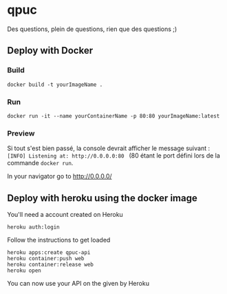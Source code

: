 # qpuc
Des questions, plein de questions, rien que des questions ;)


## Deploy with Docker 

### Build 

```
docker build -t yourImageName .
```


### Run 

```
docker run -it --name yourContainerName -p 80:80 yourImageName:latest
```

### Preview

Si tout s'est bien passé, la console devrait afficher le message suivant : `[INFO] Listening at: http://0.0.0.0:80 ` (80 étant le port défini lors de la commande `docker run`.

In your navigator go to http://0.0.0.0/


## Deploy with heroku using the docker image

You'll need a account created on Heroku 

```
heroku auth:login
```

Follow the instructions to get loaded

```
heroku apps:create qpuc-api
heroku container:push web
heroku container:release web
heroku open
```

You can now use your API on the given by Heroku 
